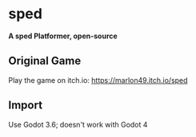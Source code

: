 # sped
**A sped Platformer, open-source**

## Original Game
Play the game on itch.io:
https://marlon49.itch.io/sped

## Import
Use Godot 3.6; doesn't work with Godot 4
